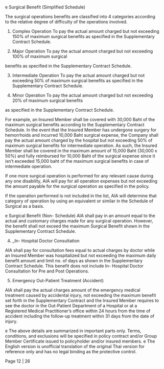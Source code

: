 e Surgical Benefit (Simplified Schedule)

The surgical operations benefits are classified into 4 categories according to the relative
degree of difficulty of the operations involved.

1) Complex Operation
To pay the actual amount charged but not exceeding 150% of maximum surgical
benefits as specified in the Supplementary Contract Schedule.

2) Major Operation
To pay the actual amount charged but not exceeding 100% of maximum surgical

benefits as specified in the Supplementary Contract Schedule.

3) Intermediate Operation
To pay the actual amount charged but not exceeding 50% of maximum surgical benefits
as specified in the Supplementary Contract Schedule.

4) Minor Operation
To pay the actual amount charged but not exceeding 20% of maximum surgical benefits

as specified in the Supplementary Contract Schedule.

For example, an Insured Member shall be covered with 30,000 Baht of the maximum surgical
benefits according to the Supplementary Contract Schedule. In the event that the Insured
Member has undergone surgery for hemorrhoids and incurred 10,000 Baht surgical expense,
the Company shall pay the actual amount charged by the hospital but not exceeding 50% of
maximum surgical benefits for intermediate operation. As such, the Insured Member shall be
covered in the maximum amount of 15,000 Baht (30,000 x 50%) and fully reimbursed for 10,000
Baht of the surgical expense since it isn’t exceeded 15,000 baht of the maximum surgical
benefits in case of intermediate operation.

If one more surgical operation is performed for any relevant cause during any one
disability, AIA will pay for all operation expenses but not exceeding the amount payable for the
surgical operation as specified in the policy.

If the operation performed is not included in the list, AIA will determine that category
of operation by using an equivalent or similar in the Schedule of Surgical as a basis.

e Surgical Benefit (Non- Schedule)
AlA shall pay in an amount equal to the actual and customary charges made for any surgical
operation. However, the benefit shall not exceed the maximum Surgical Benefit shown in
the Supplementary Contract Schedule.

4. _In- Hospital Doctor Consultation

AIA shall pay for consultation fees equal to actual charges by doctor while an Insured
Member was hospitalized but not exceeding the maximum daily benefit amount and limit no.
of days as shown in the Supplementary Contract Schedule. This benefit does not include In-
Hospital Doctor Consultation for Pre and Post Operations.

5. Emergency Out-Patient Treatment (Accident)

AIA shall pay the actual charges amount of the emergency medical treatment caused by
accidental injury, not exceeding the maximum benefit set forth in the Supplementary Contract
and the Insured Member requires to see the doctor in the Out-Patient Department of a Hospital
or at a Registered Medical Practitioner’s office within 24 hours from the time of accident
including the follow-up treatment within 31 days from the date of injury.

e The above details are summarized in important parts only. Terms, conditions, and exclusions will be specified in policy contract and/or Group Member Certificate
issued to policyholder and/or insured members.
e The English version is unofficial translation of the original Thai version for reference only and has no legal binding as the protective control.

Page 12 | 26
